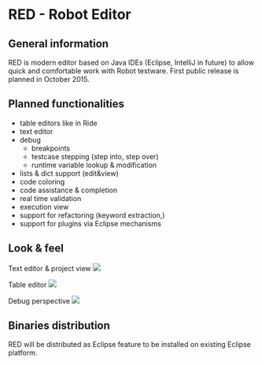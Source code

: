 # RED - Robot Editor
## General information 

RED is modern editor based on Java IDEs (Eclipse, IntelliJ in future) to allow quick and comfortable work with Robot testware. First public release is planned in October 2015.

## Planned functionalities 
* table editors like in Ride
* text editor
* debug
	* breakpoints
	* testcase stepping (step into, step over)
	* runtime variable lookup & modification
* lists & dict support (edit&view)
* code coloring
* code assistance & completion
* real time validation
* execution view
* support for refactoring (keyword extraction,)
* support for plugins via Eclipse mechanisms

## Look & feel
Text editor & project view
![](https://github.com/nokia/RED/blob/master/doc/img/red_overview_source_1.png)

Table editor
![](https://github.com/nokia/RED/blob/master/doc/img/red_testcases_table.png)

Debug perspective
![](https://github.com/nokia/RED/blob/master/doc/img/red_overview_debug.png)

## Binaries distribution
RED will be distributed as Eclipse feature to be installed on existing Eclipse platform. 

